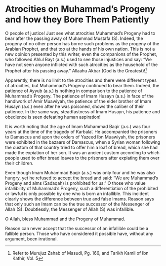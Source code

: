 Atrocities on Muhammad’s Progeny and how they Bore Them Patiently
=================================================================

O people of justice! Just see what atrocities Muhammad’s Progeny had to
bear after the passing away of Muhammad Mustafa (S). Indeed, the progeny
of no other person has borne such problems as the progeny of the Arabian
Prophet, and that too at the hands of his own nation. This is not a new
opinion presented by this writer, even the companions of the Prophet,
who followed Ahlul Bayt (a.s.) used to see those injustices and say: “We
have not seen anyone inflicted with such atrocities as the household of
the Prophet after his passing away.” Allaahu Akbar (God is the
Greatest)![^1]

Apparently, there is no limit to the atrocities and there were different
types of atrocities, but Muhammad’s Progeny continued to bear them.
Indeed, the patience of Ayyub (a.s.) is nothing in comparison to the
patience of Muhammad’s Progeny. The patience of Imam Husayn (a.s.) in
face of the handiwork of Amir Muawiyah, the patience of the elder
brother of Imam Husayn (a.s.) even after he was poisoned, shows the
caliber of their patience. In the same way, steadfastness of Imam
Husayn, his patience and obedience is seen defeating human aspiration!

It is worth noting that the age of Imam Muhammad Baqir (a.s.) was four
years at the time of the tragedy of Karbala’. He accompanied the
prisoners to Damascus and upon the orders of Yazeed Ibn Muawiyah, the
prisoners were exhibited in the bazaars of Damascus, when a Syrian woman
following the custom of that country tried to offer him a loaf of bread,
which she had made the expiation of her son. It was an ancient custom
according to which people used to offer bread loaves to the prisoners
after expiating them over their children.

Even though Imam Muhammad Baqir (a.s.) was only four and he was also
hungry, yet he refused to accept the bread and said: “We are Muhammad’s
Progeny and alms (Sadaqah) is prohibited for us.” O those who value
infallibility of Muhammad’s Progeny, such a differentiation of the
prohibited or lawful is only possible by one who is born an infallible.
This incident clearly shows the difference between true and false Imams.
Reason says that only such an Imam can be the true successor of the
Messenger of Allah (S). Doubtlessly, the Messenger of Allah (S) was
infallible.

O Allah, bless Muhammad and the Progeny of Muhammad.

Reason can never accept that the successor of an infallible could be a
fallible person. Those who have considered it possible have, without any
argument, been irrational.

[^1]: Refer to Murujuz Zahab of Masudi, Pg. 166, and Tarikh Kamil of Ibn
Kathir, Vol. 5


